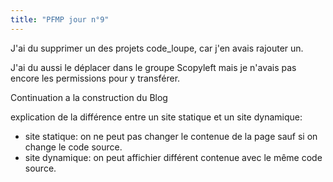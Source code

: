 ```yaml
---
title: "PFMP jour n°9"
---
```


J'ai du supprimer un des projets code_loupe, car j'en avais rajouter un.

J'ai du aussi le déplacer dans le groupe Scopyleft mais je n'avais pas encore les permissions pour y transférer.

Continuation a la construction du Blog

explication de la différence entre un site statique et un site dynamique:

- site statique: on ne peut pas changer le contenue de la page sauf si on change le code source.
- site dynamique: on peut affichier différent contenue avec le même code source.